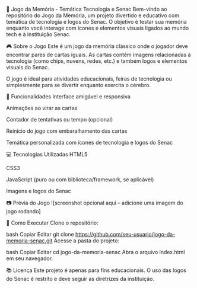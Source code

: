 🧠 Jogo da Memória - Temática Tecnologia e Senac
Bem-vindo ao repositório do Jogo da Memória, um projeto divertido e educativo com temática de tecnologia e logos do Senac. O objetivo é testar sua memória enquanto você interage com ícones e elementos visuais ligados ao mundo tech e à instituição Senac.

🎮 Sobre o Jogo
Este é um jogo da memória clássico onde o jogador deve encontrar pares de cartas iguais. As cartas contêm imagens relacionadas à tecnologia (como chips, nuvens, redes, etc.) e também logos e elementos visuais do Senac.

O jogo é ideal para atividades educacionais, feiras de tecnologia ou simplesmente para se divertir enquanto exercita o cérebro.

🧩 Funcionalidades
Interface amigável e responsiva

Animações ao virar as cartas

Contador de tentativas ou tempo (opcional)

Reinício do jogo com embaralhamento das cartas

Temática personalizada com ícones de tecnologia e logos do Senac

💻 Tecnologias Utilizadas
HTML5

CSS3

JavaScript (puro ou com biblioteca/framework, se aplicável)

Imagens e logos do Senac

📷 Prévia do Jogo
![screenshot opcional aqui – adicione uma imagem do jogo rodando]

🚀 Como Executar
Clone o repositório:

bash
Copiar
Editar
git clone https://github.com/seu-usuario/jogo-da-memoria-senac.git
Acesse a pasta do projeto:

bash
Copiar
Editar
cd jogo-da-memoria-senac
Abra o arquivo index.html em seu navegador.

📚 Licença
Este projeto é apenas para fins educacionais. O uso das logos do Senac é restrito e deve seguir as diretrizes da instituição.
